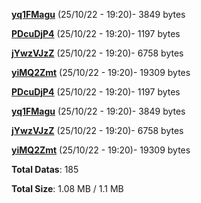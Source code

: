 [**yq1FMagu**](/data/yq1FMagu.txt) (25/10/22 - 19:20)- 3849 bytes

[**PDcuDjP4**](/data/PDcuDjP4.txt) (25/10/22 - 19:20)- 1197 bytes

[**jYwzVJzZ**](/data/jYwzVJzZ.txt) (25/10/22 - 19:20)- 6758 bytes

[**yiMQ2Zmt**](/data/yiMQ2Zmt.txt) (25/10/22 - 19:20)- 19309 bytes

[**PDcuDjP4**](/data/PDcuDjP4.txt) (25/10/22 - 19:20)- 1197 bytes

[**yq1FMagu**](/data/yq1FMagu.txt) (25/10/22 - 19:20)- 3849 bytes

[**jYwzVJzZ**](/data/jYwzVJzZ.txt) (25/10/22 - 19:20)- 6758 bytes

[**yiMQ2Zmt**](/data/yiMQ2Zmt.txt) (25/10/22 - 19:20)- 19309 bytes

**Total Datas**: 185

**Total Size**: 1.08 MB / 1.1 MB